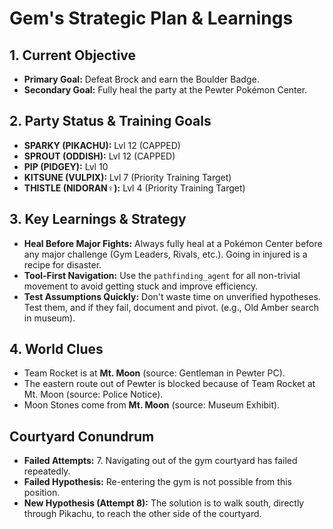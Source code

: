 # Gem's Strategic Plan & Learnings

## 1. Current Objective
- **Primary Goal:** Defeat Brock and earn the Boulder Badge.
- **Secondary Goal:** Fully heal the party at the Pewter Pokémon Center.

## 2. Party Status & Training Goals
*   **SPARKY (PIKACHU):** Lvl 12 (CAPPED)
*   **SPROUT (ODDISH):** Lvl 12 (CAPPED)
*   **PIP (PIDGEY):** Lvl 10
*   **KITSUNE (VULPIX):** Lvl 7 (Priority Training Target)
*   **THISTLE (NIDORAN♀):** Lvl 4 (Priority Training Target)

## 3. Key Learnings & Strategy
*   **Heal Before Major Fights:** Always fully heal at a Pokémon Center before any major challenge (Gym Leaders, Rivals, etc.). Going in injured is a recipe for disaster.
*   **Tool-First Navigation:** Use the `pathfinding_agent` for all non-trivial movement to avoid getting stuck and improve efficiency.
*   **Test Assumptions Quickly:** Don't waste time on unverified hypotheses. Test them, and if they fail, document and pivot. (e.g., Old Amber search in museum).

## 4. World Clues
*   Team Rocket is at **Mt. Moon** (source: Gentleman in Pewter PC).
*   The eastern route out of Pewter is blocked because of Team Rocket at Mt. Moon (source: Police Notice).
*   Moon Stones come from **Mt. Moon** (source: Museum Exhibit).

## Courtyard Conundrum
*   **Failed Attempts:** 7. Navigating out of the gym courtyard has failed repeatedly.
*   **Failed Hypothesis:** Re-entering the gym is not possible from this position.
*   **New Hypothesis (Attempt 8):** The solution is to walk south, directly through Pikachu, to reach the other side of the courtyard.